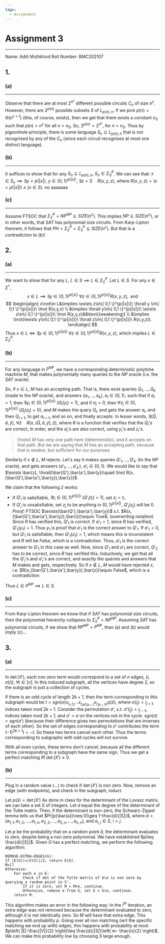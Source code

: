 ```yaml
---
tags:
  - Assignment
---
```


# Assignment 3
---
Name: Aditi Muthkhod
Roll Number: BMC202107

## 1.
### (a)
---
Observe that there are at most $2^{n^{c}}$ different possible circuits $C_{n}$ of size $n^{c}$.
However, there are $2^{p(n)}$ possible subsets $S$ of $L_{p(n),n}$.
If we pick $p(n)=\Theta(n^{c+1})$ (this, of course, exists), then we get that there exists a constant $n_{0}$ such that $p(n)>n^{c}$ for all $n>n_{0}$. So, $2^{p(n)}>2^{n^{c}}$, for $n>n_{0}$. Thus by pigeonhole principle, there is some language $S_{n}\subseteq L_{p(n),n}$ that is not recognised by any of the $C_{n}$ (since each circuit recognises at most one distinct language).

### (b)
---
It suffices to show that for any $S_{n}\subseteq L_{p(n),n}$, $S_{n}\in\Sigma_{3}^{P}$.
We can see that:
$x \in S_{n}\implies \exists y=p(|x|),\ y\in\{ 0,1 \}^{q(|x|)},\ \exists z=S\quad R(x,y,z)$, where $R(x,y,z)=(x<p(|x|))\land(x \in S)$.
no
aaaaaaa


### (c)
---
Assume FTSOC that $\Sigma_{2}^{P}= NP^{NP} \subseteq SIZE(n^{c})$.
This implies $NP \subseteq SIZE(n^{c})$, or in other words, that $SAT$ has polynomial size circuits. From Karp-Lipton theorem, it follows that $PH=\Sigma_{2}^{P}=\Sigma_{3}^{P}\subseteq SIZE(n^{c})$. But that is a contradiction to (b)!

## 2.
### (a)
---
 We want to show that for any $L$, $L \in S\implies L\in\Sigma_{2}^{P}$.
 Let $L\in S$.
 For any $x \in\Sigma^{*}$,
$$
x \in L\implies \exists y\in\{ 0,1 \}^{p(|x|)}\ \forall z\in\{ 0,1 \}^{p(|x|)} R(x,y,z), \text{ and}
$$$$
\begin{align}
x\not\in L&\implies \exists z\in\{ 0,1 \}^{p(|x|)}\ \forall y \in\{ 0,1 \}^{p(|x|)}\ \lnot R(x,y,z) \\
&\implies \forall y\in\{ 0,1 \}^{p(|x|)}\ \exists z\in\{ 0,1 \}^{p(|x|)}\ \lnot R(x,y,z)&&\text{(weakening)} \\
&\implies \lnot(\exists y\in\{ 0,1 \}^{p(|x|)}\ \forall z\in\{ 0,1 \}^{p(|x|)}\ R(x,y,z)).
\end{align}
$$
Thus $x \in L \iff \exists y\in\{ 0,1 \}^{p(|x|)}\ \forall z\in\{ 0,1 \}^{p(|x|)} R(x,y,z)$, which implies $L \in\Sigma_{2}^{P}$.


### (b)
---
For any language in $P^{NP}$, we have a corresponding deterministic polytime machine $M$, that makes polynomially many queries to the $NP$ oracle (i.e. the $SAT$ oracle).

So, if $x \in L$, $M$ has an accepting path. That is, there exist queries $Q_{1},\dots,Q_{k}$ (made to the $NP$ oracle), and answers $(a_{1},\dots,a_{k})$, $a_{i}\in\{ 0,1 \}$, such that
if $a_{i}=1$, then $\exists y_{i}\in\{ 0,1 \}^{p(|x|)}\ (Q_{i}(y_{i})=1)$, and
if $a_{j}=0$, then $\forall z_{j}\in\{ 0,1 \}^{p(|x|)}\ (Q_{j}(z_{j})=0)$,
and $M$ makes the query $Q_{l}$, and gets the answer $a_{l}$, and then $Q_{l+1}$, to get $a_{l+1}$, and so on, and finally accepts.
In lesser words, $\exists (\bar{Q},\bar{a},\bar{y}),\ \forall \bar{z}\quad R(x,(\bar{Q},\bar{a},\bar{y}),\bar{z})$, where $R$ is a function that verifies that the $Q_{i}$'s are correct, in order, and the $a_{i}$'s are also correct, using $y_{i}$'s and $z_{i}$'s.

> [!note] $M$ has only one path here (deterministic), and it accepts on that path. But we are saying that $M$ *has* an accepting path, because that is weaker, but sufficient for our purposes.

Similarly if $x \not\in L$, $M$ rejects. Let's say it makes queries $Q'_{1},\dots,Q'_{k'}$ (to the $NP$ oracle), and gets answers $(a'_{1},\dots,a'_{k'})$, $a'_{i}\in\{ 0,1 \}$.
We would like to say that $\exists \bar{z}, \forall(\bar{Q'},\bar{a'},\bar{y})\quad \lnot R(x,(\bar{Q'},\bar{a'},\bar{y}),\bar{z})$.

We claim that the following $\bar{z}$ works:
- If $Q'_{i}$ is satisfiable, $\exists t_{i}\in\{ 0,1 \}^{p(|x|)}\ (Q'_{i}(t_{i})=1)$, set $z_{i}=t_{i}$.
- If $Q'_{j}$ is unsatisfiable, set $z_{j}$ to be anything in $\{ 0,1 \}^{p(|x|)}$, $Q'_{j}(z_{j})$ will be $0$.
*Proof:* FTSOC $\exists(\bar{Q'},\bar{a'},\bar{y})$ s.t. $R(x,(\bar{Q'},\bar{a'},\bar{y}),\bar{z})\equiv True$. (overwriting notation)
Since $R$ has verified this, $Q'_{1}$ is correct.
If $a'_{1}=1$, since $R$ has verified, $Q'_{1}(y_{1})=1$. Thus $y_{1}$ is proof that $a'_{1}$ is the correct answer to $Q'_{1}$.
If $a'_{1}=0$, but $Q'_{1}$ is satisfiable, then $Q'_{1}(z_{1})=1$, which means this is inconsistent and $R$ will be $False$, which is a contradiction. Thus, $a'_{1}$ is the correct answer to $Q'_{1}$ in this case as well.
Now, since $Q'_{1}$ and $a'_{1}$ are correct, $Q'_{2}$ has to be correct, since $R$ has verified this. Inductively, we get that all the $Q'_{i}$'s and $a'_{i}$'s are correct, and exactly the queries and answers that $M$ makes and gets, respectively. So if $x \not\in L$, $M$ would have rejected $x$, i.e. $R(x,(\bar{Q'},\bar{a'},\bar{y}),\bar{z})\equiv False$, which is a contradiction.

Thus $L\in P^{NP}\implies L\in S$.

### (c)
---
From Karp-Lipton theorem we know that if $SAT$ has polynomial size circuits, then the polynomial hierarchy collapses to $\Sigma_{2}^{P}=NP^{NP}$. Assuming $SAT$ has polynomial circuits, if we show that $NP^{NP}=P^{NP}$, then (a) and (b) would imply (c)...


## 3.
### (a)
---
In $\det(X')$, each non zero term would correspond to a set of $n$ edges, $(i,\sigma(i)),\ \forall i\in[n]$. In this induced subgraph, all the vertices have degree $2$, so the subgraph is just a collection of cycles.

If there is an odd cycle of length $2k+1$, then the term corresponding to this subgraph would be $t=sgn(\sigma)x_{i_{1},i_{2}}\dots x_{i_{2k}i_{2k+1}}x_{i_{2k+1}i_{1}}q(\bar{x})$, where $\sigma(i_{j})=i_{j+1}$, indices taken mod $2k+1$. Consider the permutation $\sigma'$, s.t. $\sigma'(i_{j})=i_{j-1}$, indices taken mod $2k+1$, and $\sigma'=\sigma$ on the vertices not in the cycle. $sgn(\sigma)=sgn(\sigma')$ (because their difference gives two permutations that are inverses of each other). So the set of edges corresponding to $\sigma'$ contributes the term $(-1)^{2k+1}t=-t$. So these two terms cancel each other. Thus the terms corresponding to subgraphs with odd cycles will not survive.

With all even cycles, these terms don't cancel, because all the different terms corresponding to a subgraph have the same sign. Thus we get a perfect matching iff $\det(X')\neq 0$.

### (b)
---
Plug in a random value (...) to check if $\det(X')$ is non zero.
Now, remove an edge (with endpoints), and check in the subgraph, induct.

Let $p(\bar{x})=\det(X')$
As done in class for the determinant of the Lovasz matrix, we can take a set $S$ of integers. Let $d$ equal the degree of the determinant of the Tutte matrix.
Then, if the determinant is non-zero, the Schwarz-Zippel lemma tells us that $Pr[p(\bar{a})\neq 0]\geq 1-\frac{d}{|S|}$, where $\bar{a}=(a_{1,1},a_{1,2},\dots,a_{1,n},a_{2,2},\dots,a_{2,n},\dots,a_{n,n})$, and $a_{i,j}\in S,\ i<j$.

Let $p$ be the probability that on a random point $\bar{a}$, the determinant evaluates to zero, despite being a non zero polynomial. We have established $p\leq \frac{d}{|S|}$.
Given $G$ has a perfect matching, we perform the following algorithm:

```
REMOVE-EXTRA-EDGES(G):
If |E(G)|=|V(G)|/2, return E(G).
M=[]
Otherwise:
	For each e in E:
		Check if det of the Tutte matrix of G\e is non zero by querying a random point in S'.
		If it is zero, set M = M+e, continue.
		Otherwise, remove e from G, set G = G\e, continue.
	return M.
```

This algorithm makes an error in the following way: In the $i^{th}$ iteration, an extra edge was not removed because the determinant evaluated to zero, although it is not identically zero.  So $M$ will have that extra edge. This happens with probability $p$. Going over all non matching (wrt the specific matching we end up with) edges, this happens with probability at most $p\left( |E|-\frac{|V|}{2} \right)\leq \frac{d}{|S|}\left( m- \frac{n}{2} \right)$.
We can make this probability low by choosing $S$ large enough.